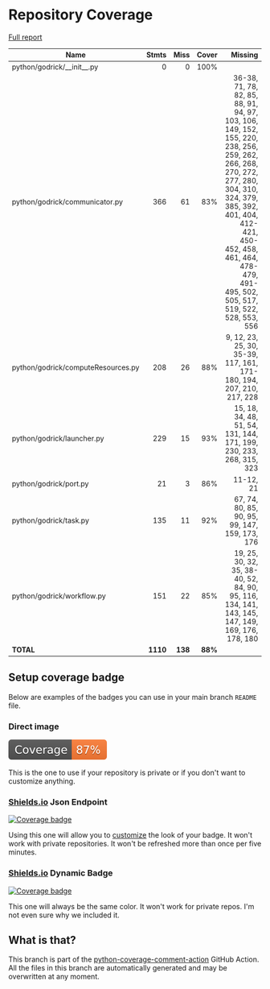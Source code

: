 # Repository Coverage

[Full report](https://htmlpreview.github.io/?https://github.com/madreher/Godrick/blob/python-coverage-comment-action-data/htmlcov/index.html)

| Name                               |    Stmts |     Miss |   Cover |   Missing |
|----------------------------------- | -------: | -------: | ------: | --------: |
| python/godrick/\_\_init\_\_.py     |        0 |        0 |    100% |           |
| python/godrick/communicator.py     |      366 |       61 |     83% |36-38, 71, 78, 82, 85, 88, 91, 94, 97, 103, 106, 149, 152, 155, 220, 238, 256, 259, 262, 266, 268, 270, 272, 277, 280, 304, 310, 324, 379, 385, 392, 401, 404, 412-421, 450-452, 458, 461, 464, 478-479, 491-495, 502, 505, 517, 519, 522, 528, 553, 556 |
| python/godrick/computeResources.py |      208 |       26 |     88% |9, 12, 23, 25, 30, 35-39, 117, 161, 171-180, 194, 207, 210, 217, 228 |
| python/godrick/launcher.py         |      229 |       15 |     93% |15, 18, 34, 48, 51, 54, 131, 144, 171, 199, 230, 233, 268, 315, 323 |
| python/godrick/port.py             |       21 |        3 |     86% | 11-12, 21 |
| python/godrick/task.py             |      135 |       11 |     92% |67, 74, 80, 85, 90, 95, 99, 147, 159, 173, 176 |
| python/godrick/workflow.py         |      151 |       22 |     85% |19, 25, 30, 32, 35, 38-40, 52, 84, 90, 95, 116, 134, 141, 143, 145, 147, 149, 169, 176, 178, 180 |
|                          **TOTAL** | **1110** |  **138** | **88%** |           |


## Setup coverage badge

Below are examples of the badges you can use in your main branch `README` file.

### Direct image

[![Coverage badge](https://raw.githubusercontent.com/madreher/Godrick/python-coverage-comment-action-data/badge.svg)](https://htmlpreview.github.io/?https://github.com/madreher/Godrick/blob/python-coverage-comment-action-data/htmlcov/index.html)

This is the one to use if your repository is private or if you don't want to customize anything.

### [Shields.io](https://shields.io) Json Endpoint

[![Coverage badge](https://img.shields.io/endpoint?url=https://raw.githubusercontent.com/madreher/Godrick/python-coverage-comment-action-data/endpoint.json)](https://htmlpreview.github.io/?https://github.com/madreher/Godrick/blob/python-coverage-comment-action-data/htmlcov/index.html)

Using this one will allow you to [customize](https://shields.io/endpoint) the look of your badge.
It won't work with private repositories. It won't be refreshed more than once per five minutes.

### [Shields.io](https://shields.io) Dynamic Badge

[![Coverage badge](https://img.shields.io/badge/dynamic/json?color=brightgreen&label=coverage&query=%24.message&url=https%3A%2F%2Fraw.githubusercontent.com%2Fmadreher%2FGodrick%2Fpython-coverage-comment-action-data%2Fendpoint.json)](https://htmlpreview.github.io/?https://github.com/madreher/Godrick/blob/python-coverage-comment-action-data/htmlcov/index.html)

This one will always be the same color. It won't work for private repos. I'm not even sure why we included it.

## What is that?

This branch is part of the
[python-coverage-comment-action](https://github.com/marketplace/actions/python-coverage-comment)
GitHub Action. All the files in this branch are automatically generated and may be
overwritten at any moment.